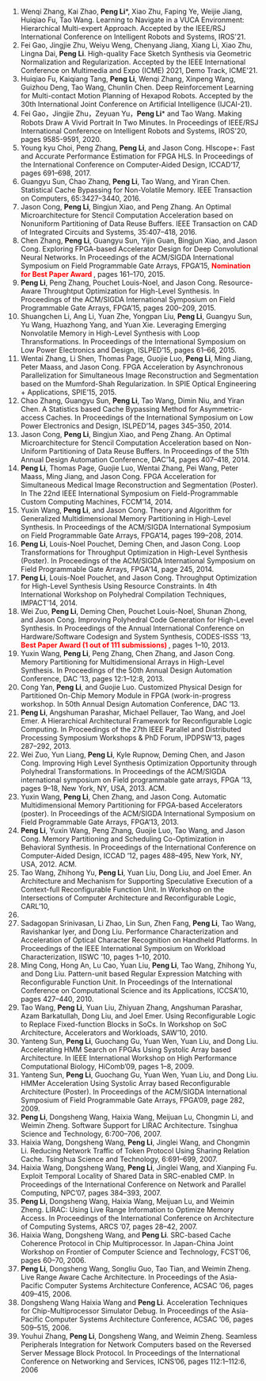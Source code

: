 1. Wenqi Zhang, Kai Zhao, **Peng Li**\*, Xiao Zhu, Faping Ye, Weijie Jiang, Huiqiao Fu, Tao Wang. Learning to Navigate in a VUCA Environment: Hierarchical Multi-expert Approach. Accepted by the IEEE/RSJ International Conference on Intelligent Robots and Systems, IROS'21.
1. Fei Gao, Jingjie Zhu, Weiyu Weng, Chenyang Jiang, Xiang Li, Xiao Zhu, Lingna Dai, **Peng Li**. High-quality Face Sketch Synthesis via Geometric Normalization and Regularization. Accepted by the IEEE International Conference on Multimedia and Expo (ICME) 2021, Demo Track, ICME'21.
1. Huiqiao Fu, Kaiqiang Tang, **Peng Li**, Wenqi Zhang, Xinpeng Wang, Guizhou Deng, Tao Wang, Chunlin Chen. Deep Reinforcement Learning for Multi-contact Motion Planning of
Hexapod Robots. Accepted by the 30th International Joint Conference on Artificial Intelligence (IJCAI-21).
1. Fei Gao，Jingjie Zhu，Zeyuan Yu，**Peng Li**\* and Tao Wang. Making Robots Draw A Vivid Portrait In Two Minutes. In Proceedings of IEEE/RSJ International Conference on Intelligent Robots and Systems, IROS'20, pages 9585-9591, 2020.
1. Young kyu Choi, Peng Zhang, **Peng Li**, and Jason Cong. Hlscope+: Fast and Accurate
Performance Estimation for FPGA HLS. In Proceedings of the International Conference on
Computer-Aided Design, ICCAD’17, pages 691–698, 2017.
1. Guangyu Sun, Chao Zhang, **Peng Li**, Tao Wang, and Yiran Chen. Statistical Cache Bypassing
for Non-Volatile Memory. IEEE Transaction on Computers, 65:3427–3440, 2016.
1. Jason Cong, **Peng Li**, Bingjun Xiao, and Peng Zhang. An Optimal Microarchitecture for
Stencil Computation Acceleration based on Nonuniform Partitioning of Data Reuse Buffers. IEEE
Transaction on CAD of Integrated Circuits and Systems, 35:407–418, 2016.
1. Chen Zhang, **Peng Li**, Guangyu Sun, Yijin Guan, Bingjun Xiao, and Jason Cong. Exploring
FPGA-based Accelerator Design for Deep Convolutional Neural Networks. In Proceedings of
the ACM/SIGDA International Symposium on Field Programmable Gate Arrays, FPGA’15, **<font color=red> Nomination for Best Paper Award </font>**, pages 161–170, 2015.
1. **Peng Li**, Peng Zhang, Pouchet Louis-Noel, and Jason Cong. Resource-Aware Throughtput Optimization for High-Level Synthesis. In Proceedings of the ACM/SIGDA International Symposium
on Field Programmable Gate Arrays, FPGA’15, pages 200–209, 2015.
1. Shuangchen Li, Ang Li, Yuan Zhe, Yongpan Liu, **Peng Li**, Guangyu Sun, Yu Wang, Huazhong Yang, and Yuan Xie. Leveraging Emerging Nonvolatile Memory in High-Level Synthesis with Loop Thransformations. In Proceedings of the International Symposium on Low Power Electronics
and Design, ISLPED’15, pages 61–66, 2015.
1. Wentai Zhang, Li Shen, Thomas Page, Guojie Luo, **Peng Li**, Ming Jiang, Peter Maass,
and Jason Cong. FPGA Acceleration by Asynchronous Parallelization for Simultaneous Image
Reconstruction and Segmentation based on the Mumford-Shah Regularization. In SPIE Optical
Engineering + Applications, SPIE’15, 2015.
1. Chao Zhang, Guangyu Sun, **Peng Li**, Tao Wang, Dimin Niu, and Yiran Chen. A Statistics
based Cache Bypassing Method for Asymmetric-access Caches. In Proceedings of the International
Symposium on Low Power Electronics and Design, ISLPED’14, pages 345–350, 2014.
1. Jason Cong, **Peng Li**, Bingjun Xiao, and Peng Zhang. An Optimal Microarchitecture for
Stencil Computation Acceleration based on Non-Uniform Partitioning of Data Reuse Buffers. In
Proceedings of the 51th Annual Design Automation Conference, DAC’14, pages 407–418, 2014.
1. **Peng Li**, Thomas Page, Guojie Luo, Wentai Zhang, Pei Wang, Peter Maass, Ming Jiang,
and Jason Cong. FPGA Acceleration for Simultaneous Medical Image Reconstruction and
Segmentation (Poster). In The 22nd IEEE International Symposium on Field-Programmable
Custom Computing Machines, FCCM’14, 2014.
1. Yuxin Wang, **Peng Li**, and Jason Cong. Theory and Algorithm for Generalized Multidimensional
Memory Partitioning in High-Level Synthesis. In Proceedings of the ACM/SIGDA International
Symposium on Field Programmable Gate Arrays, FPGA’14, pages 199–208, 2014.
1. **Peng Li**, Louis-Noel Pouchet, Deming Chen, and Jason Cong. Loop Transformations for
Throughput Optimization in High-Level Synthesis (Poster). In Proceedings of the ACM/SIGDA
International Symposium on Field Programmable Gate Arrays, FPGA’14, page 245, 2014.
1. **Peng Li**, Louis-Noel Pouchet, and Jason Cong. Throughput Optimization for High-Level
Synthesis Using Resource Constraints. In 4th International Workshop on Polyhedral Compilation
Techniques, IMPACT’14, 2014.
1. Wei Zuo, **Peng Li**, Deming Chen, Pouchet Louis-Noel, Shunan Zhong, and Jason Cong.
Improving Polyhedral Code Generation for High-Level Synthesis. In Proceedings of the Annual
International Conference on Hardware/Software Codesign and System Synthesis, CODES-ISSS
’13, **<font color=red> Best Paper Award (1 out of 111 submissions) </font>**, pages 1–10, 2013.
1. Yuxin Wang, **Peng Li**, Peng Zhang, Chen Zhang, and Jason Cong. Memory Partitioning
for Multidimensional Arrays in High-Level Synthesis. In Proceedings of the 50th Annual Design
Automation Conference, DAC ’13, pages 12:1–12:8, 2013.
1. Cong Yan, **Peng Li**, and Guojie Luo. Customized Physical Design for Partitioned On-Chip
Memory Module in FPGA (work-in-progress workshop. In 50th Annual Design Automation
Conference, DAC ’13.
1. **Peng Li**, Angshuman Parashar, Michael Pellauer, Tao Wang, and Joel Emer. A Hierarchical
Architectural Framework for Reconfigurable Logic Computing. In Proceedings of the 27th IEEE
Parallel and Distributed Processing Symposium Workshops & PhD Forum, IPDPSW’13, pages
287–292, 2013.
1. Wei Zuo, Yun Liang, **Peng Li**, Kyle Rupnow, Deming Chen, and Jason Cong. Improving High
Level Synthesis Optimization Opportunity through Polyhedral Transformations. In Proceedings
of the ACM/SIGDA international symposium on Field programmable gate arrays, FPGA ’13,
pages 9–18, New York, NY, USA, 2013. ACM.
1. Yuxin Wang, **Peng Li**, Chen Zhang, and Jason Cong. Automatic Multidimensional Memory Partitioning for FPGA-based Accelerators (poster). In Proceedings of the ACM/SIGDA
International Symposium on Field Programmable Gate Arrays, FPGA’13, 2013.
1. **Peng Li**, Yuxin Wang, Peng Zhang, Guojie Luo, Tao Wang, and Jason Cong. Memory
Partitioning and Scheduling Co-Optimization in Behavioral Synthesis. In Proceedings of the
International Conference on Computer-Aided Design, ICCAD ’12, pages 488–495, New York,
NY, USA, 2012. ACM.
1. Tao Wang, Zhihong Yu, **Peng Li**, Yuan Liu, Dong Liu, and Joel Emer. An Architecture and
Mechanism for Supporting Speculative Execution of a Context-full Reconfigurable Function Unit.
In Workshop on the Intersections of Computer Architecture and Reconfigurable Logic, CARL’10,
2010.
1. Sadagopan Srinivasan, Li Zhao, Lin Sun, Zhen Fang, **Peng Li**, Tao Wang, Ravishankar Iyer,
and Dong Liu. Performance Characterization and Acceleration of Optical Character Recognition
on Handheld Platforms. In Proceedings of the IEEE International Symposium on Workload
Characterization, IISWC ’10, pages 1–10, 2010.
1. Ming Cong, Hong An, Lu Cao, Yuan Liu, **Peng Li**, Tao Wang, Zhihong Yu, and Dong Liu.
Pattern-unit based Regular Expression Matching with Reconfigurable Function Unit. In Proceedings
of the International Conference on Computational Science and its Applications, ICCSA’10,
pages 427–440, 2010.
1. Tao Wang, **Peng Li**, Yuan Liu, Zhiyuan Zhang, Angshuman Parashar, Azam Barkatullah,
Dong Liu, and Joel Emer. Using Reconfigurable Logic to Replace Fixed-function Blocks in SoCs.
In Workshop on SoC Architecture, Accelerators and Workloads, SAW’10, 2010.
1. Yanteng Sun, **Peng Li**, Guochang Gu, Yuan Wen, Yuan Liu, and Dong Liu. Accelerating
HMM Search on FPGAs Using Systolic Array based Architecture. In IEEE International Workshop
on High Performance Computational Biology, HiComb’09, pages 1–8, 2009.
1. Yanteng Sun, **Peng Li**, Guochang Gu, Yuan Wen, Yuan Liu, and Dong Liu. HMMer
Acceleration Using Systolic Array based Reconfigurable Architecture (Poster). In Proceedings
of the ACM/SIGDA International Symposium of Field Programmable Gate Arrays, FPGA’09,
page 282, 2009.
1. **Peng Li**, Dongsheng Wang, Haixia Wang, Meijuan Lu, Chongmin Li, and Weimin Zheng.
Software Support for LIRAC Architecture. Tsinghua Science and Technology, 6:700–706, 2007.
1. Haixia Wang, Dongsheng Wang, **Peng Li**, Jinglei Wang, and Chongmin Li. Reducing Network
Traffic of Token Protocol Using Sharing Relation Cache. Tsinghua Science and Technology,
6:691–699, 2007.
1. Haixia Wang, Dongsheng Wang, **Peng Li**, Jinglei Wang, and Xianping Fu. Exploit Temporal
Locality of Shared Data in SRC-enabled CMP. In Proceedings of the International Conference on
Network and Parallel Computing, NPC’07, pages 384–393, 2007.
1. **Peng Li**, Dongsheng Wang, Haixia Wang, Meijuan Lu, and Weimin Zheng. LIRAC: Using Live
Range Information to Optimize Memory Access. In Proceedings of the International Conference
on Architecture of Computing Systems, ARCS ’07, pages 28–42, 2007.
1. Haixia Wang, Dongsheng Wang, and **Peng Li**. SRC-based Cache Coherence Protocol in
Chip Multiprocessor. In Japan-China Joint Workshop on Frontier of Computer Science and
Technology, FCST’06, pages 60–70, 2006.
1. **Peng Li**, Dongsheng Wang, Songliu Guo, Tao Tian, and Weimin Zheng. Live Range Aware Cache
Architecture. In Proceedings of the Asia-Pacific Computer Systems Architecture Conference,
ACSAC ’06, pages 409–415, 2006.
1. Dongsheng Wang Haixia Wang and **Peng Li**. Acceleration Techniques for Chip-Multiprocessor
Simulator Debug. In Proceedings of the Asia-Pacific Computer Systems Architecture Conference,
ACSAC ’06, pages 509–515, 2006.
1. Youhui Zhang, **Peng Li**, Dongsheng Wang, and Weimin Zheng. Seamless Peripherals Integration
for Network Computers based on the Reversed Server Message Block Protocol. In Proceedings of
the International Conference on Networking and Services, ICNS’06, pages 112:1–112:6, 2006
